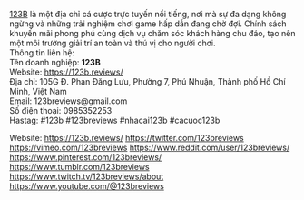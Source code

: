 <p><a target="_blank" href="https://123b.reviews/" rel="noreferrer noopener">123B</a> là một địa chỉ cá cược trực tuyến nổi tiếng, nơi mà sự đa dạng không ngừng và những trải nghiệm chơi game hấp dẫn đang chờ đợi. Chính sách khuyến mãi phong phú cùng dịch vụ chăm sóc khách hàng chu đáo, tạo nên một môi trường giải trí an toàn và thú vị cho người chơi.<br>Thông tin liên hệ:<br>Tên doanh nghiệp: <strong>123B<br></strong>	
Website:	
<a target="_blank" href="https://123b.reviews/" rel="noreferrer noopener">https://123b.reviews/</a>	
<br>Địa chỉ: 105G Đ. Phan Đăng Lưu, Phường 7, Phú Nhuận, Thành phố Hồ Chí Minh, Việt Nam<br>Email: 123breviews@gmail.com<br>Số điện thoại: 0985352253<br>Hastag: #123b #123breviews #nhacai123b #cacuoc123b</p>	
Website:	
<a href="https://123b.reviews/">https://123b.reviews/</a>	
<a href="https://twitter.com/123breviews">https://twitter.com/123breviews</a>	
<a href="https://vimeo.com/123breviews">https://vimeo.com/123breviews</a>	
<a href="https://www.reddit.com/user/123breviews/">https://www.reddit.com/user/123breviews/</a>	
<a href="https://www.pinterest.com/123breviews/">https://www.pinterest.com/123breviews/</a>	
<a href="https://www.tumblr.com/123breviews">https://www.tumblr.com/123breviews</a>	
<a href="https://www.twitch.tv/123breviews/about">https://www.twitch.tv/123breviews/about</a>	
<a href="https://www.youtube.com/@123breviews">https://www.youtube.com/@123breviews</a>	